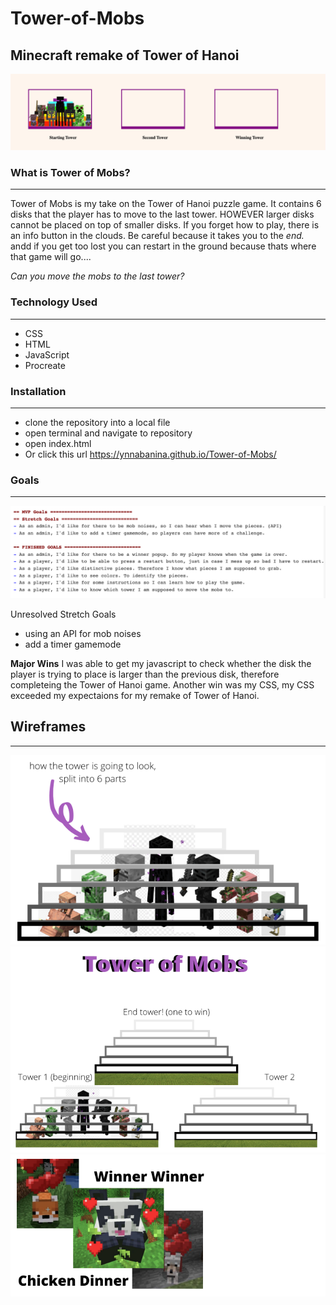 # Tower-of-Mobs
Minecraft remake of Tower of Hanoi
---

![towerPreview](/photos/towerScreenShot.png)

### What is Tower of Mobs?

---

Tower of Mobs is my take on the Tower of Hanoi puzzle game. It contains 6 disks that the player has to move to the last tower. HOWEVER larger disks cannot be placed on top of smaller disks. If you forget how to play, there is an info button in the clouds. Be careful because it takes you to the *end.* andd if you get too lost you can restart in the ground because thats where that game will go.... 

_Can you move the mobs to the last tower?_

### Technology Used

---

- CSS
- HTML
- JavaScript
- Procreate

### Installation

---

- clone the repository into a local file
- open terminal and navigate to repository
- open index.html
- Or click this url https://ynnabanina.github.io/Tower-of-Mobs/

### Goals

---

![MVP and Stretch Goals](/photos/goalsScreenShot.png)

Unresolved Stretch Goals

- using an API for mob noises
- add a timer gamemode

**Major Wins** 
I was able to get my javascript to check whether the disk the player is trying to place is larger than the previous disk, therefore completeing the Tower of Hanoi game. Another win was my CSS, my CSS exceeded my expectaions for my remake of Tower of Hanoi. 

## Wireframes

---

![UserStoryOne](/photos/uS1.png)
![UserStoryTwo](/photos/uS2.png)
![UserStoryThree](/photos/uS3.png)
